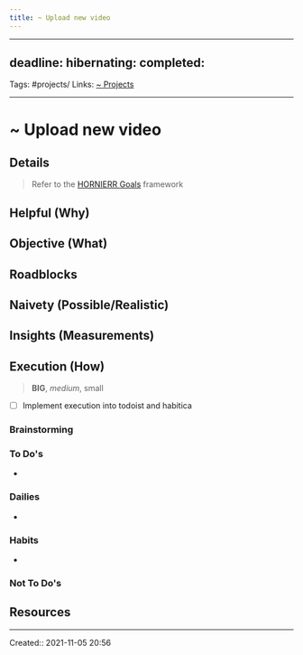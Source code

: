 ```yaml
---
title: ~ Upload new video
---
```


---
deadline:
hibernating:
completed:
---
Tags: #projects/
Links: [~ Projects](out/~-projects.md)
___
# ~ Upload new video
## Details
> Refer to the [HORNIERR Goals](out/hornierr-goals.md) framework

**Helpful (Why)**
- 

**Objective (What)**
- 

**Roadblocks**
- 

**Naivety (Possible/Realistic)**
- 

**Insights (Measurements)**
- 
## Execution (How)
> **BIG**, *medium*, small

- [ ] Implement execution into todoist and habitica
### Brainstorming
### To Do's
- 
### Dailies
- 
### Habits
- 
### Not To Do's
## Resources

___
Created:: 2021-11-05 20:56
